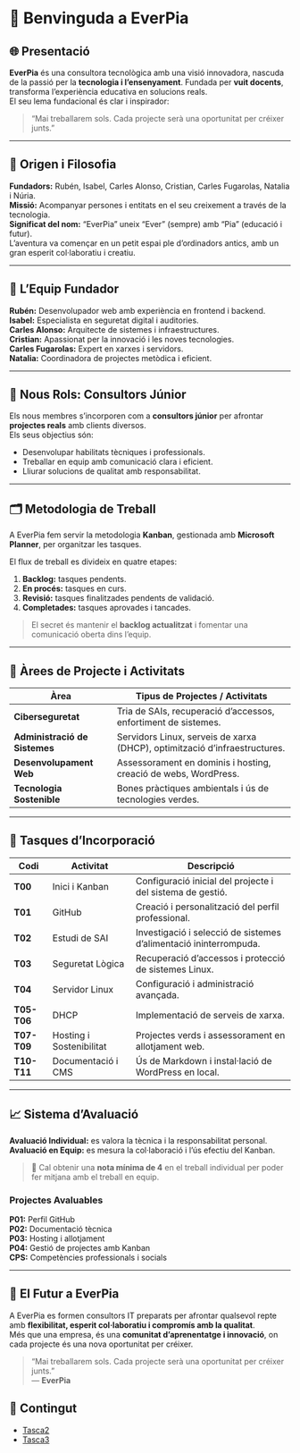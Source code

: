 # 🧭 Benvinguda a EverPia

## 🌐 Presentació
**EverPia** és una consultora tecnològica amb una visió innovadora, nascuda de la passió per la **tecnologia i l’ensenyament**. Fundada per **vuit docents**, transforma l’experiència educativa en solucions reals.  
El seu lema fundacional és clar i inspirador:  
> “Mai treballarem sols. Cada projecte serà una oportunitat per créixer junts.”

---

## 🧠 Origen i Filosofia
**Fundadors:** Rubén, Isabel, Carles Alonso, Cristian, Carles Fugarolas, Natalia i Núria.  
**Missió:** Acompanyar persones i entitats en el seu creixement a través de la tecnologia.  
**Significat del nom:** “EverPia” uneix “Ever” (sempre) amb “Pia” (educació i futur).  
L’aventura va començar en un petit espai ple d’ordinadors antics, amb un gran esperit col·laboratiu i creatiu.

---

## 👤 L’Equip Fundador
**Rubén:** Desenvolupador web amb experiència en frontend i backend.  
**Isabel:** Especialista en seguretat digital i auditories.  
**Carles Alonso:** Arquitecte de sistemes i infraestructures.  
**Cristian:** Apassionat per la innovació i les noves tecnologies.  
**Carles Fugarolas:** Expert en xarxes i servidors.  
**Natalia:** Coordinadora de projectes metòdica i eficient.

---

## 🚧 Nous Rols: Consultors Júnior
Els nous membres s’incorporen com a **consultors júnior** per afrontar **projectes reals** amb clients diversos.  
Els seus objectius són:
- Desenvolupar habilitats tècniques i professionals.  
- Treballar en equip amb comunicació clara i eficient.  
- Lliurar solucions de qualitat amb responsabilitat.

---

## 🗂️ Metodologia de Treball
A EverPia fem servir la metodologia **Kanban**, gestionada amb **Microsoft Planner**, per organitzar les tasques.

El flux de treball es divideix en quatre etapes:
1. **Backlog:** tasques pendents.  
2. **En procés:** tasques en curs.  
3. **Revisió:** tasques finalitzades pendents de validació.  
4. **Completades:** tasques aprovades i tancades.  

> El secret és mantenir el **backlog actualitzat** i fomentar una comunicació oberta dins l’equip.

---

## 🧮 Àrees de Projecte i Activitats

| **Àrea** | **Tipus de Projectes / Activitats** |
|-----------|--------------------------------------|
| **Ciberseguretat** | Tria de SAIs, recuperació d’accessos, enfortiment de sistemes. |
| **Administració de Sistemes** | Servidors Linux, serveis de xarxa (DHCP), optimització d’infraestructures. |
| **Desenvolupament Web** | Assessorament en dominis i hosting, creació de webs, WordPress. |
| **Tecnologia Sostenible** | Bones pràctiques ambientals i ús de tecnologies verdes. |


---

## 📝 Tasques d’Incorporació

| **Codi** | **Activitat** | **Descripció** |
|-----------|----------------|----------------|
| **T00** | Inici i Kanban | Configuració inicial del projecte i del sistema de gestió. |
| **T01** | GitHub | Creació i personalització del perfil professional. |
| **T02** | Estudi de SAI | Investigació i selecció de sistemes d’alimentació ininterrompuda. |
| **T03** | Seguretat Lògica | Recuperació d’accessos i protecció de sistemes Linux. |
| **T04** | Servidor Linux | Configuració i administració avançada. |
| **T05-T06** | DHCP | Implementació de serveis de xarxa. |
| **T07-T09** | Hosting i Sostenibilitat | Projectes verds i assessorament en allotjament web. |
| **T10-T11** | Documentació i CMS | Ús de Markdown i instal·lació de WordPress en local. |


---

## 📈 Sistema d’Avaluació

**Avaluació Individual:** es valora la tècnica i la responsabilitat personal.  
**Avaluació en Equip:** es mesura la col·laboració i l’ús efectiu del Kanban.  

> 📝 Cal obtenir una **nota mínima de 4** en el treball individual per poder fer mitjana amb el treball en equip.

### Projectes Avaluables
**P01:** Perfil GitHub  
**P02:** Documentació tècnica  
**P03:** Hosting i allotjament  
**P04:** Gestió de projectes amb Kanban  
**CPS:** Competències professionals i socials  

---

## 🌱 El Futur a EverPia
A EverPia es formen consultors IT preparats per afrontar qualsevol repte amb **flexibilitat, esperit col·laboratiu i compromís amb la qualitat**.  
Més que una empresa, és una **comunitat d’aprenentatge i innovació**, on cada projecte és una nova oportunitat per créixer.

> “Mai treballarem sols. Cada projecte serà una oportunitat per créixer junts.”  
> — **EverPia**
## 📂 Contingut

- [Tasca2](T2)
- [Tasca3](T3)
